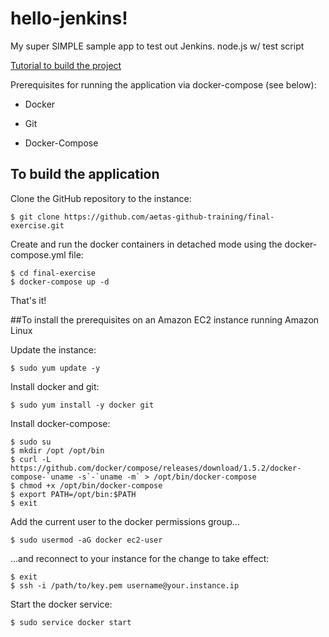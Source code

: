# hello-jenkins!

My super SIMPLE sample app to test out Jenkins. node.js w/ test script

[Tutorial to build the project](http://code.tutsplus.com/tutorials/setting-up-continuous-integration-continuous-deployment-with-jenkins--cms-21511)

Prerequisites for running the application via docker-compose (see below):

* Docker

* Git

* Docker-Compose

## To build the application

Clone the GitHub repository to the instance:

`$ git clone https://github.com/aetas-github-training/final-exercise.git`

Create and run the docker containers in detached mode using the docker-compose.yml file:

```
$ cd final-exercise
$ docker-compose up -d
```

That's it!

##To install the prerequisites on an Amazon EC2 instance running Amazon Linux

Update the instance:

`$ sudo yum update -y`

Install docker and git:

`$ sudo yum install -y docker git`

Install docker-compose:
```
$ sudo su
$ mkdir /opt /opt/bin
$ curl -L https://github.com/docker/compose/releases/download/1.5.2/docker-compose-`uname -s`-`uname -m` > /opt/bin/docker-compose
$ chmod +x /opt/bin/docker-compose
$ export PATH=/opt/bin:$PATH
$ exit
```

Add the current user to the docker permissions group...

`$ sudo usermod -aG docker ec2-user`

...and reconnect to your instance for the change to take effect:

```
$ exit
$ ssh -i /path/to/key.pem username@your.instance.ip
```

Start the docker service:

`$ sudo service docker start`
